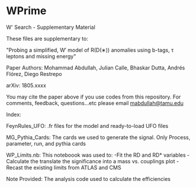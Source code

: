 # WPrime
W' Search - Supplementary Material

These files are supplementary to:

"Probing a simplified, W′ model of R(D(∗)) anomalies using b-tags, τ leptons and missing energy"

Paper Authors: Mohammad Abdullah, Julian Calle, Bhaskar Dutta, Andrés Flórez, Diego Restrepo

arXiv: 1805.xxxx

You may cite the paper above if you use codes from this repository.
For comments, feedback, questions...etc please email mabdullah@tamu.edu

Index:

FeynRules_UFO:
.fr files for the model and ready-to-load UFO files

MG_Pythia_Cards:
The cards we used to generate the signal.
Only Process, parameter, run, and pythia cards

WP_Limits.nb:
This noteboook was used to:
-Fit the RD and RD* variables
-Calculate the translate the significance into a mass vs. couplings plot
-Recast the existing limits from ATLAS and CMS

Note Provided:
The analysis code used to calculate the efficiencies
